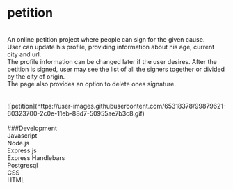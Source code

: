 # petition
</br>
An online petition project where people can sign for the given cause.</br>
User can update his profile, providing information about his age, current city and url.</br>
The profile information can be changed later if the user desires. After the petition is signed,
user may see the list of all the signers together or divided by the city of origin.</br>
The page also provides an option to delete ones signature.</br>
</br>
</br>
![petition](https://user-images.githubusercontent.com/65318378/99879621-60323700-2c0e-11eb-88d7-50955ae7b3c8.gif)
</br>
</br>
###Development</br>
Javascript</br>
Node.js</br>
Express.js</br>
Express Handlebars</br>
Postgresql</br>
CSS</br>
HTML</br>
